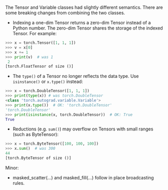 The Tensor and Variable classes had slightly different semantics. There are some breaking changes from combining the two classes.

* Indexing a one-dim Tensor returns a zero-dim Tensor instead of a Python number. The zero-dim Tensor shares the storage of the indexed Tensor. For example:

```python
>>> x = torch.Tensor([1, 1, 1])
>>> v = x[0]
>>> x += 1
>>> print(v)  # was 1
 2
[torch.FloatTensor of size ()]
````

* The `type()` of a Tensor no longer reflects the data type. Use `isinstance()` or `x.type()` instead:

```python
>>> x = torch.DoubleTensor([1, 1, 1])
>>> print(type(x)) # was torch.DoubleTensor
<class 'torch.autograd.variable.Variable'>
>>> print(x.type())  # OK: 'torch.DoubleTensor'
'torch.DoubleTensor'
>>> print(isinstance(x, torch.DoubleTensor))  # OK: True
True
```

* Reductions (e.g. `sum()`) may overflow on Tensors with small ranges (such as ByteTensor):

```python
>>> x = torch.ByteTensor([100, 100, 100])
>>> x.sum()  # was 300
44
[torch.ByteTensor of size ()]
```

Minor:
* masked_scatter(...) and masked_fill(...) follow in place broadcasting rules.